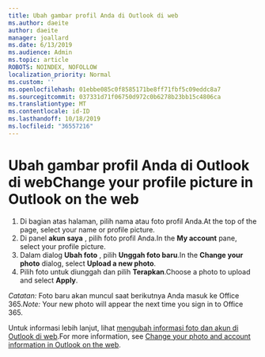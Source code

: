 ```yaml
---
title: Ubah gambar profil Anda di Outlook di web
ms.author: daeite
author: daeite
manager: joallard
ms.date: 6/13/2019
ms.audience: Admin
ms.topic: article
ROBOTS: NOINDEX, NOFOLLOW
localization_priority: Normal
ms.custom: ''
ms.openlocfilehash: 01ebbe085c0f8585171be8ff71fbf5c09eddc8a7
ms.sourcegitcommit: 037331d71f06750d972c0b6278b23bb15c4806ca
ms.translationtype: MT
ms.contentlocale: id-ID
ms.lasthandoff: 10/18/2019
ms.locfileid: "36557216"
---
```

# <a name="change-your-profile-picture-in-outlook-on-the-web"></a><span data-ttu-id="94fa9-102">Ubah gambar profil Anda di Outlook di web</span><span class="sxs-lookup"><span data-stu-id="94fa9-102">Change your profile picture in Outlook on the web</span></span>

1. <span data-ttu-id="94fa9-103">Di bagian atas halaman, pilih nama atau foto profil Anda.</span><span class="sxs-lookup"><span data-stu-id="94fa9-103">At the top of the page, select your name or profile picture.</span></span>
1. <span data-ttu-id="94fa9-104">Di panel **akun saya** , pilih foto profil Anda.</span><span class="sxs-lookup"><span data-stu-id="94fa9-104">In the **My account** pane, select your profile picture.</span></span>
1. <span data-ttu-id="94fa9-105">Dalam dialog **Ubah foto** , pilih **Unggah foto baru**.</span><span class="sxs-lookup"><span data-stu-id="94fa9-105">In the **Change your photo** dialog, select **Upload a new photo**.</span></span>
1. <span data-ttu-id="94fa9-106">Pilih foto untuk diunggah dan pilih **Terapkan**.</span><span class="sxs-lookup"><span data-stu-id="94fa9-106">Choose a photo to upload and select **Apply**.</span></span>

<span data-ttu-id="94fa9-107">*Catatan:* Foto baru akan muncul saat berikutnya Anda masuk ke Office 365.</span><span class="sxs-lookup"><span data-stu-id="94fa9-107">*Note:* Your new photo will appear the next time you sign in to Office 365.</span></span>

<span data-ttu-id="94fa9-108">Untuk informasi lebih lanjut, lihat [mengubah informasi foto dan akun di Outlook di web](https://support.office.com/article/b2dbb289-851d-4bed-93c3-3e136f5659ec).</span><span class="sxs-lookup"><span data-stu-id="94fa9-108">For more information, see [Change your photo and account information in Outlook on the web](https://support.office.com/article/b2dbb289-851d-4bed-93c3-3e136f5659ec).</span></span>